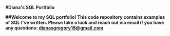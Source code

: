 **#Diana's SQL Portfolio**

**##Welcome to my SQL portfolio! This code repository contains examples of SQL I've written. Please take a look and reach out via email if you have any questions:
dianasgregory18@gmail.com**
